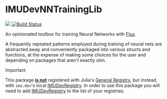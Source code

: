 # IMUDevNNTrainingLib

[![][docs-dev-img]][docs-dev-url]
[![Build Status](https://github.com/imu-dev/IMUDevNNTrainingLib.jl/actions/workflows/CI.yml/badge.svg?branch=main)](https://github.com/imu-dev/IMUDevNNTrainingLib.jl/actions/workflows/CI.yml?query=branch%3Amain)

An opinionated toolbox for training Neural Networks with [Flux](https://github.com/FluxML/Flux.jl).

A frequently repeated patterns employed during training of neural nets are abstracted away and conveniently packaged into various structs and functions, at the expense of making some choices for the user and depending on packages that aren't exactly slim.

> [!IMPORTANT]
> This package **<u>is not</u>** registered with Julia's [General Registry](https://github.com/JuliaRegistries/General), but instead, with `imu.dev`'s local [IMUDevRegistry](https://github.com/imu-dev/IMUDevRegistry). In order to use this package you will need to add [IMUDevRegistry](https://github.com/imu-dev/IMUDevRegistry) to the list of your registries.

[docs-dev-img]: https://img.shields.io/badge/docs-dev-blue.svg
[docs-dev-url]: https://imu-dev.github.io/IMUDevNNTrainingLib.jl/dev

